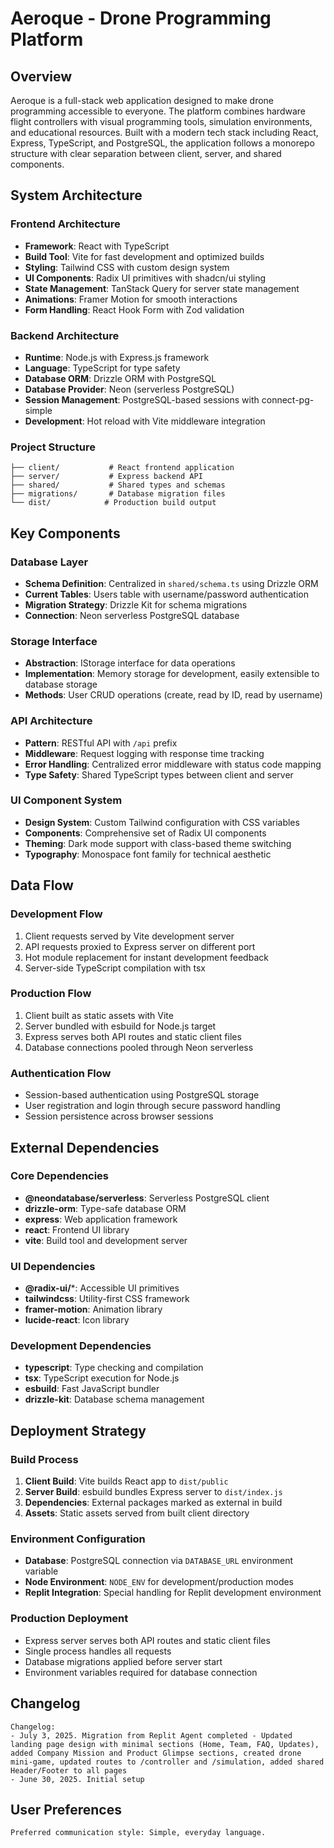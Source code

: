 # Aeroque - Drone Programming Platform

## Overview

Aeroque is a full-stack web application designed to make drone programming accessible to everyone. The platform combines hardware flight controllers with visual programming tools, simulation environments, and educational resources. Built with a modern tech stack including React, Express, TypeScript, and PostgreSQL, the application follows a monorepo structure with clear separation between client, server, and shared components.

## System Architecture

### Frontend Architecture
- **Framework**: React with TypeScript
- **Build Tool**: Vite for fast development and optimized builds
- **Styling**: Tailwind CSS with custom design system
- **UI Components**: Radix UI primitives with shadcn/ui styling
- **State Management**: TanStack Query for server state management
- **Animations**: Framer Motion for smooth interactions
- **Form Handling**: React Hook Form with Zod validation

### Backend Architecture
- **Runtime**: Node.js with Express.js framework
- **Language**: TypeScript for type safety
- **Database ORM**: Drizzle ORM with PostgreSQL
- **Database Provider**: Neon (serverless PostgreSQL)
- **Session Management**: PostgreSQL-based sessions with connect-pg-simple
- **Development**: Hot reload with Vite middleware integration

### Project Structure
```
├── client/           # React frontend application
├── server/           # Express backend API
├── shared/           # Shared types and schemas
├── migrations/       # Database migration files
└── dist/            # Production build output
```

## Key Components

### Database Layer
- **Schema Definition**: Centralized in `shared/schema.ts` using Drizzle ORM
- **Current Tables**: Users table with username/password authentication
- **Migration Strategy**: Drizzle Kit for schema migrations
- **Connection**: Neon serverless PostgreSQL database

### Storage Interface
- **Abstraction**: IStorage interface for data operations
- **Implementation**: Memory storage for development, easily extensible to database storage
- **Methods**: User CRUD operations (create, read by ID, read by username)

### API Architecture
- **Pattern**: RESTful API with `/api` prefix
- **Middleware**: Request logging with response time tracking
- **Error Handling**: Centralized error middleware with status code mapping
- **Type Safety**: Shared TypeScript types between client and server

### UI Component System
- **Design System**: Custom Tailwind configuration with CSS variables
- **Components**: Comprehensive set of Radix UI components
- **Theming**: Dark mode support with class-based theme switching
- **Typography**: Monospace font family for technical aesthetic

## Data Flow

### Development Flow
1. Client requests served by Vite development server
2. API requests proxied to Express server on different port
3. Hot module replacement for instant development feedback
4. Server-side TypeScript compilation with tsx

### Production Flow
1. Client built as static assets with Vite
2. Server bundled with esbuild for Node.js target
3. Express serves both API routes and static client files
4. Database connections pooled through Neon serverless

### Authentication Flow
- Session-based authentication using PostgreSQL storage
- User registration and login through secure password handling
- Session persistence across browser sessions

## External Dependencies

### Core Dependencies
- **@neondatabase/serverless**: Serverless PostgreSQL client
- **drizzle-orm**: Type-safe database ORM
- **express**: Web application framework
- **react**: Frontend UI library
- **vite**: Build tool and development server

### UI Dependencies
- **@radix-ui/***: Accessible UI primitives
- **tailwindcss**: Utility-first CSS framework
- **framer-motion**: Animation library
- **lucide-react**: Icon library

### Development Dependencies
- **typescript**: Type checking and compilation
- **tsx**: TypeScript execution for Node.js
- **esbuild**: Fast JavaScript bundler
- **drizzle-kit**: Database schema management

## Deployment Strategy

### Build Process
1. **Client Build**: Vite builds React app to `dist/public`
2. **Server Build**: esbuild bundles Express server to `dist/index.js`
3. **Dependencies**: External packages marked as external in build
4. **Assets**: Static assets served from built client directory

### Environment Configuration
- **Database**: PostgreSQL connection via `DATABASE_URL` environment variable
- **Node Environment**: `NODE_ENV` for development/production modes
- **Replit Integration**: Special handling for Replit development environment

### Production Deployment
- Express server serves both API routes and static client files
- Single process handles all requests
- Database migrations applied before server start
- Environment variables required for database connection

## Changelog

```
Changelog:
- July 3, 2025. Migration from Replit Agent completed - Updated landing page design with minimal sections (Home, Team, FAQ, Updates), added Company Mission and Product Glimpse sections, created drone mini-game, updated routes to /controller and /simulation, added shared Header/Footer to all pages
- June 30, 2025. Initial setup
```

## User Preferences

```
Preferred communication style: Simple, everyday language.
```